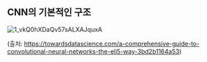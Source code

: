 



## CNN의 기본적인 구조

![1_vkQ0hXDaQv57sALXAJquxA](https://user-images.githubusercontent.com/50253860/209906302-4cc6ad18-5d94-4667-8a9e-e8226a116dc5.jpg)


(출처: https://towardsdatascience.com/a-comprehensive-guide-to-convolutional-neural-networks-the-eli5-way-3bd2b1164a53)
